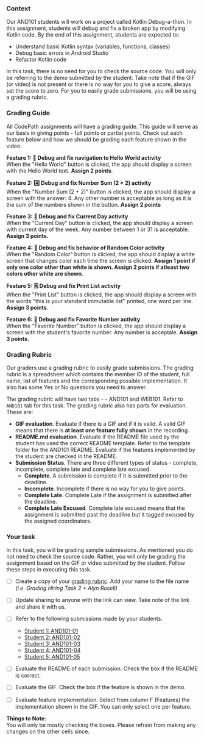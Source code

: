 ### Context 

Our AND101 students will work on a project called Kotlin Debug-a-thon. In this assignment, students will debug and fix a broken app by modifying Kotlin code. By the end of this assignment, students are expected to: 
- Understand basic Kotlin syntax (variables, functions, classes)
- Debug basic errors in Android Studio
- Refactor Kotlin code

In this task, there is no need for you to check the source code. You will only be referring to the demo submitted by the student. Take note that if the GIF (or video) is not present or there is no way for you to give a score, always set the score to zero. For you to easily grade submissions, you will be using a grading rubric.

### Grading Guide

All CodePath assignments will have a grading guide. This guide will serve as our basis in giving points - full points or partial points. Check out each feature below and how we should be grading each feature shown in the video. 

**Feature 1: 👋 Debug and fix navigation to Hello World activity**<br>
When the "Hello World" button is clicked, the app should display a screen with the Hello World text. **Assign 2 points**.

**Feature 2: 4️⃣ Debug and fix Number Sum (2 + 2) activity**<br>
When the "Number Sum (2 + 2)" button is clicked, the app should display a screen with the answer: 4. Any other number is acceptable as long as it is the sum of the numbers shown in the button. **Assign 2 points**

**Feature 3: 📅  Debug and fix Current Day activity**<br>
When the "Current Day" button is clicked, the app should display a screen with current day of the week. Any number between 1 or 31 is acceptable. **Assign 3 points.**

**Feature 4: 🌈 Debug and fix behavior of Random Color activity**<br>
When the "Random Color" button is clicked, the app should display a white screen that changes color each time the screen is clicked. **Assign 1 point if only one color other than white is shown. Assign 2 points if atleast two colors other white are shown**. 

**Feature 5: 🗒️ Debug and fix Print List activity**<br>
When the "Print List" button is clicked, the app should display a screen with the words "this is your standard immutable list" printed, one word per line. **Assign 3 points**.

**Feature 6: 💯 Debug and fix Favorite Number activity**<br>
When the "Favorite Number" button is clicked, the app should display a screen with the student's favorite number. Any number is acceptale. **Assign 3 points.**


### Grading Rubric

Our graders use a grading rubric to easily grade submissions. The grading rubric is a spreadsheet which contains the member ID of the student, full name, list of features and the corresponding possible implementation. It also has some Yes or No questions you need to answer. 

The grading rubric will have two tabs - - AND101 and WEB101. Refer to `AND101` tab for this task. The grading rubric also has parts for evaluation. These are:

- **GIF evaluation**. Evaluate if there is a GIF and if it is valid. A valid GIF means that there is **at least one feature fully shown** in the recording.
- **README.md evaluation**. Evaluate if the README file used by the student has used the correct README template. Refer to the template folder for the AND101 README. Evaluate if the features implemented by the student are checked in the README.
- **Submission Status**. There are three different types of status - complete, incomplete, complete late and complete late excused.
    - **Complete**. A submission is complete if it is submitted prior to the deadline.
    - **Incomplete**. Incomplete if there is no way for you to give points.
    - **Complete Late**. Complete Late if the assignment is submitted after the deadline.
    - **Complete Late Excused**. Complete late excused means that the assignment is submitted past the deadline but it tagged excused by the assigned coordinators. 

### Your task

In this task, you will be grading sample submissions. As mentioned you do not need to check the source code. Rather, you will only be grading the assignment based on the GIF or video submitted by the student. Follow these steps in executing this task. 

- [ ] Create a copy of your [grading rubric](https://docs.google.com/spreadsheets/d/1QHJM5jPEMFxeXrpjcBi6fN50tZFXW2JWcT_4xTtLc7A). Add your name to the file name _(i.e. Grading Hiring Task 2 + Alyn Rosell)_
- [ ] Update sharing to anyone with the link can view. Take note of the link and share it with us.
- [ ] Refer to the following submissions made by your students.
      
  - [Student 1: AND101-01](https://github.com/AlynMing/AND101-01)
  - [Student 2: AND101-02](https://github.com/AlynMing/AND101-02)
  - [Student 3: AND101-03](https://github.com/AlynMing/AND101-03)
  - [Student 4: AND101-04](https://github.com/AlynMing/AND101-04)
  - [Student 5: AND101-05](https://github.com/AlynMing/AND101-05)
      
- [ ] Evaluate the README of each submission. Check the box if the README is correct. 
- [ ] Evaluate the GIF. Check the box if the feature is shown in the demo. 
- [ ] Evaluate feature implementation. Select from column F (Features) the implementation shown in the GIF. You can only select one per feature.

**Things to Note:** <br>
You will only be mostly checking the boxes. Please refrain from making any changes on the other cells since.

